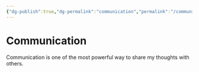 ```yaml
---
{"dg-publish":true,"dg-permalink":"communication","permalink":"/communication/"}
---
```


# Communication

Communication is one of the most powerful way to share my thoughts with others.